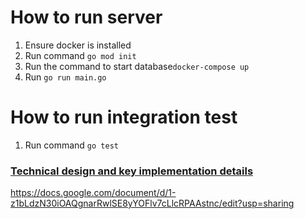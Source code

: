 # How to run server
1. Ensure docker is installed
2. Run command ```go mod init```
3. Run the command to start database```docker-compose up```
4. Run ```go run main.go```

# How to run integration test
1. Run command ```go test```

### <ins>Technical design and key implementation details
https://docs.google.com/document/d/1-z1bLdzN30iOAQgnarRwlSE8yYOFlv7cLlcRPAAstnc/edit?usp=sharing